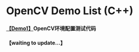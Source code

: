 # OpenCV Demo List (C++)

#### [【Demo1】](https://github.com/x-jeff/OpenCV_Code_Demo/tree/master/Demo1)OpenCV环境配置测试代码

#### 【waiting to update...】
